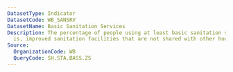```yaml
---
DatasetType: Indicator
DatasetCode: WB_SANSRV
DatasetName: Basic Sanitation Services
Description: The percentage of people using at least basic sanitation services, that
  is, improved sanitation facilities that are not shared with other households.
Source:
  OrganizationCode: WB
  QueryCode: SH.STA.BASS.ZS
---
```


